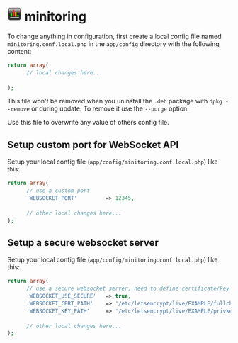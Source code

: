 # ![logo](../public/assets/img/favicon-32x32.png) minitoring

To change anything in configuration, first create a local config file named `minitoring.conf.local.php` in the `app/config` directory with the following content: 

```php
return array(
      // local changes here...

);
```

This file won't be removed when you uninstall the `.deb` package with `dpkg --remove` or during update. To remove it use the `--purge` option.

Use this file to overwrite any value of others config file.  


## Setup custom port for WebSocket API

Setup your local config file (`app/config/minitoring.conf.local.php`) like this:

```php
return array(
      // use a custom port
      'WEBSOCKET_PORT'         => 12345,
      
      // other local changes here...
);
```


## Setup a secure websocket server

Setup your local config file (`app/config/minitoring.conf.local.php`) like this:

```php
return array(
      // use a secure websocket server, need to define certificate/key path
      'WEBSOCKET_USE_SECURE'   => true,
      'WEBSOCKET_CERT_PATH'    => '/etc/letsencrypt/live/EXAMPLE/fullchain.pem',
      'WEBSOCKET_KEY_PATH'     => '/etc/letsencrypt/live/EXAMPLE/privkey.pem',
      
      // other local changes here...
);
```

